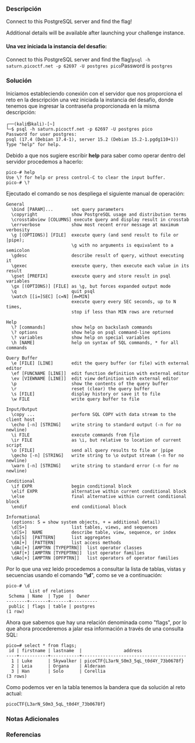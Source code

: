 ### Descripción
Connect to this PostgreSQL server and find the flag!

Additional details will be available after launching your challenge instance.
#### Una vez iniciada la instancia del desafío:
Connect to this PostgreSQL server and find the flag!`psql -h saturn.picoctf.net -p 62697 -U postgres pico`Password is `postgres`
### Solución
Iniciamos estableciendo conexión con el servidor que nos proporciona el reto en la descripción una vez iniciada la instancia del desafío, donde tenemos que ingresar la contraseña proporcionada en la misma descripción:

```shell
┌──(kali㉿kali)-[~]
└─$ psql -h saturn.picoctf.net -p 62697 -U postgres pico
Password for user postgres: 
psql (17.4 (Debian 17.4-1), server 15.2 (Debian 15.2-1.pgdg110+1))
Type "help" for help.
```

Debido a que nos sugiere escribir **help** para saber como operar dentro del servidor procedemos a hacerlo:

```shell
pico-# help
Use \? for help or press control-C to clear the input buffer.
pico-# \?
```

Ejecutado el comando se nos despliega el siguiente manual de operación:

```
General
  \bind [PARAM]...       set query parameters
  \copyright             show PostgreSQL usage and distribution terms
  \crosstabview [COLUMNS] execute query and display result in crosstab
  \errverbose            show most recent error message at maximum verbosity
  \g [(OPTIONS)] [FILE]  execute query (and send result to file or |pipe);
                         \g with no arguments is equivalent to a semicolon
  \gdesc                 describe result of query, without executing it
  \gexec                 execute query, then execute each value in its result
  \gset [PREFIX]         execute query and store result in psql variables
  \gx [(OPTIONS)] [FILE] as \g, but forces expanded output mode
  \q                     quit psql
  \watch [[i=]SEC] [c=N] [m=MIN]
                         execute query every SEC seconds, up to N times,
                         stop if less than MIN rows are returned

Help
  \? [commands]          show help on backslash commands
  \? options             show help on psql command-line options
  \? variables           show help on special variables
  \h [NAME]              help on syntax of SQL commands, * for all commands

Query Buffer
  \e [FILE] [LINE]       edit the query buffer (or file) with external editor
  \ef [FUNCNAME [LINE]]  edit function definition with external editor
  \ev [VIEWNAME [LINE]]  edit view definition with external editor
  \p                     show the contents of the query buffer
  \r                     reset (clear) the query buffer
  \s [FILE]              display history or save it to file
  \w FILE                write query buffer to file

Input/Output
  \copy ...              perform SQL COPY with data stream to the client host
  \echo [-n] [STRING]    write string to standard output (-n for no newline)
  \i FILE                execute commands from file
  \ir FILE               as \i, but relative to location of current script
  \o [FILE]              send all query results to file or |pipe
  \qecho [-n] [STRING]   write string to \o output stream (-n for no newline)
  \warn [-n] [STRING]    write string to standard error (-n for no newline)

Conditional
  \if EXPR               begin conditional block
  \elif EXPR             alternative within current conditional block
  \else                  final alternative within current conditional block
  \endif                 end conditional block

Informational
  (options: S = show system objects, + = additional detail)
  \d[S+]                 list tables, views, and sequences
  \d[S+]  NAME           describe table, view, sequence, or index
  \da[S]  [PATTERN]      list aggregates
  \dA[+]  [PATTERN]      list access methods
  \dAc[+] [AMPTRN [TYPEPTRN]]  list operator classes
  \dAf[+] [AMPTRN [TYPEPTRN]]  list operator families
  \dAo[+] [AMPTRN [OPFPTRN]]   list operators of operator families
```

Por lo que una vez leído procedemos a consultar la lista de tablas, vistas y secuencias usando el comando "**\d**", como se ve a continuación:

```shell
pico-# \d
         List of relations
 Schema | Name  | Type  |  Owner   
--------+-------+-------+----------
 public | flags | table | postgres
(1 row)
```

Ahora que sabemos que hay una relación denominada como "flags", por lo que ahora procederemos a jalar esa información a través de una consulta SQL:

```shell
pico=# select * from flags;
 id | firstname | lastname  |                address                 
----+-----------+-----------+----------------------------------------
  1 | Luke      | Skywalker | picoCTF{L3arN_S0m3_5qL_t0d4Y_73b0678f}
  2 | Leia      | Organa    | Alderaan
  3 | Han       | Solo      | Corellia
(3 rows)
```

Como podemos ver en la tabla tenemos la bandera que da solución al reto actual:

```
picoCTF{L3arN_S0m3_5qL_t0d4Y_73b0678f}
```
### Notas Adicionales

### Referencias